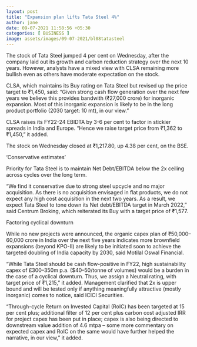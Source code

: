 ```yaml
---
layout: post
title: "Expansion plan lifts Tata Steel 4%"
author: jane 
date: 09-07-2021 11:58:56 +05:30 
categories: [ BUSINESS ] 
image: assets/images/09-07-2021/bl08tatasteel
---
```

The stock of Tata Steel jumped 4 per cent on Wednesday, after the company laid out its growth and carbon reduction strategy over the next 10 years. However, analysts have a mixed view with CLSA remaining more bullish even as others have moderate expectation on the stock.

CLSA, which maintains its Buy rating on Tata Steel but revised up the price target to ₹1,450, said: “Given strong cash flow generation over the next few years we believe this provides bandwith (₹27,000 crore) for inorganic expansion. Most of this inorganic expansion is likely to be in the long product portfolio (2030 target: 10 mt), in our view.”

CLSA raises its FY22-24 EBIDTA by 3-6 per cent to factor in stickier spreads in India and Europe. “Hence we raise target price from ₹1,362 to ₹1,450,” it added.

The stock on Wednesday closed at ₹1,217.80, up 4.38 per cent, on the BSE.

‘Conservative estimates’

Priority for Tata Steel is to maintain Net Debt/EBITDA below the 2x ceiling across cycles over the long term.

“We find it conservative due to strong steel upcycle and no major acquisition. As there is no acquisition envisaged in flat products, we do not expect any high cost acquisition in the next two years. As a result, we expect Tata Steel to tone down its Net debt/EBITDA target in March 2022,” said Centrum Broking, which reiterated its Buy with a target price of ₹1,577.

Factoring cyclical downturn

While no new projects were announced, the organic capex plan of ₹50,000–60,000 crore in India over the next five years indicates more brownfield expansions (beyond KPO-II) are likely to be initiated soon to achieve the targeted doubling of India capacity by 2030, said Motilal Oswal Financial.

“While Tata Steel should be cash flow-positive in FY22, high sustainability capex of £300–350m p.a. ($40–50/tonne of volumes) would be a burden in the case of a cyclical downturn. Thus, we assign a Neutral rating, with target price of ₹1,215,” it added. Management clarified that 2x is upper bound and will be tested only if anything meaningfully attractive (mostly inorganic) comes to notice, said ICICI Securities.

“Through-cycle Return on Invested Capital (RoIC) has been targeted at 15 per cent plus; additional filter of 12 per cent plus carbon cost adjusted IRR for project capex has been put in place; capex is also being directed to downstream value addition of 4.6 mtpa – some more commentary on expected capex and RoIC on the same would have further helped the narrative, in our view,” it added.
